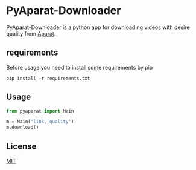 # PyAparat-Downloader

PyAparat-Downloader is a python app for downloading videos with desire quality from [Aparat](https://www.aparat.com).

## requirements

Before usage you need to install some requirements by pip

```commandline
pip install -r requirements.txt
```

## Usage

```python
from pyaparat import Main

m = Main('link, quality')
m.download()
```

## License

[MIT](https://choosealicense.com/licenses/mit/)
